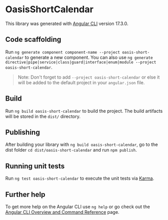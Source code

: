 # OasisShortCalendar

This library was generated with [Angular CLI](https://github.com/angular/angular-cli) version 17.3.0.

## Code scaffolding

Run `ng generate component component-name --project oasis-short-calendar` to generate a new component. You can also use `ng generate directive|pipe|service|class|guard|interface|enum|module --project oasis-short-calendar`.
> Note: Don't forget to add `--project oasis-short-calendar` or else it will be added to the default project in your `angular.json` file. 

## Build

Run `ng build oasis-short-calendar` to build the project. The build artifacts will be stored in the `dist/` directory.

## Publishing

After building your library with `ng build oasis-short-calendar`, go to the dist folder `cd dist/oasis-short-calendar` and run `npm publish`.

## Running unit tests

Run `ng test oasis-short-calendar` to execute the unit tests via [Karma](https://karma-runner.github.io).

## Further help

To get more help on the Angular CLI use `ng help` or go check out the [Angular CLI Overview and Command Reference](https://angular.io/cli) page.

